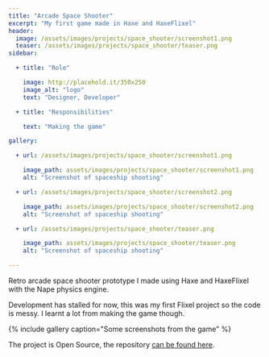 ```yaml
---
title: "Arcade Space Shooter"
excerpt: "My first game made in Haxe and HaxeFlixel"
header:
  image: /assets/images/projects/space_shooter/screenshot1.png
  teaser: /assets/images/projects/space_shooter/teaser.png
sidebar:

  + title: "Role"

    image: http://placehold.it/350x250
    image_alt: "logo"
    text: "Designer, Developer"

  + title: "Responsibilities"

    text: "Making the game"

gallery:

  + url: /assets/images/projects/space_shooter/screenshot1.png

    image_path: assets/images/projects/space_shooter/screenshot1.png
    alt: "Screenshot of spaceship shooting"

  + url: /assets/images/projects/space_shooter/screenshot2.png

    image_path: assets/images/projects/space_shooter/screenshot2.png
    alt: "Screenshot of spaceship shooting"

  + url: /assets/images/projects/space_shooter/teaser.png

    image_path: assets/images/projects/space_shooter/teaser.png
    alt: "Screenshot of spaceship shooting"

---
```


Retro arcade space shooter prototype I made using Haxe and HaxeFlixel with the Nape physics engine.

Development has stalled for now, this was my first Flixel project so the code is messy. I learnt a lot from making the game though.

{% include gallery caption="Some screenshots from the game" %}

The project is Open Source, the repository [can be found here](https://github.com/Gioele-Bencivenga/FlixelGame).
